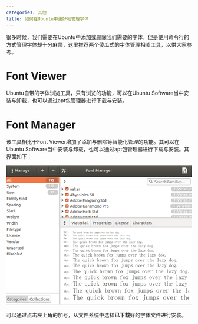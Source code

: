 ```yaml
---
categories: 其他
title: 如何在Ubuntu中更好地管理字体
---
```


很多时候，我们需要在Ubuntu中添加或删除我们需要的字体，但是使用命令行的方式管理字体却十分麻烦，这里推荐两个傻瓜式的字体管理相关工具，以供大家参考。

# Font Viewer

Ubuntu自带的字体浏览工具，只有浏览的功能，可以在Ubuntu Software当中安装与卸载，也可以通过apt包管理器进行下载与安装。

# Font Manager

该工具相比于Font Viewer增加了添加与删除等智能化管理的功能。其可以在Ubuntu Software当中安装与卸载，也可以通过apt包管理器进行下载与安装。其界面如下：

![](../../img/fontmanager.png)

可以通过点击左上角的加号，从文件系统中选择**已下载**好的字体文件进行安装。